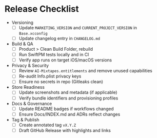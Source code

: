 # Release Checklist

- Versioning
  - [ ] Update `MARKETING_VERSION` and `CURRENT_PROJECT_VERSION` in `Base.xcconfig`
  - [ ] Update changelog entry in `CHANGELOG.md`
- Build & QA
  - [ ] Product > Clean Build Folder, rebuild
  - [ ] Run SwiftPM tests locally and in CI
  - [ ] Verify app runs on target iOS/macOS versions
- Privacy & Security
  - [ ] Review `AI-Mixtapes.entitlements` and remove unused capabilities
  - [ ] Re-audit Info.plist privacy keys
  - [ ] Ensure no secrets in repo (Gitleaks clean)
- Store Readiness
  - [ ] Update screenshots and metadata (if applicable)
  - [ ] Verify bundle identifiers and provisioning profiles
- Docs & Governance
  - [ ] Update README badges if workflows changed
  - [ ] Ensure Docs/INDEX.md and ADRs reflect changes
- Tag & Publish
  - [ ] Create annotated tag `vX.Y.Z`
  - [ ] Draft GitHub Release with highlights and links
